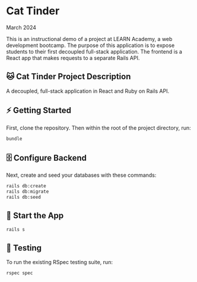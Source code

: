 # Cat Tinder

March 2024

This is an instructional demo of a project at LEARN Academy, a web development bootcamp. The purpose of this application is to expose students to their first decoupled full-stack application. The frontend is a React app that makes requests to a separate Rails API.

## 🐱 Cat Tinder Project Description

A decoupled, full-stack application in React and Ruby on Rails API. 

## ⚡️ Getting Started

First, clone the repository. Then within the root of the project directory, run:

```bash
bundle
```

## 🗄️ Configure Backend

Next, create and seed your databases with these commands:

```bash
rails db:create
rails db:migrate
rails db:seed
```

## 🏁 Start the App

```bash
rails s
```

## 🚗 Testing

To run the existing RSpec testing suite, run:

```bash
rspec spec
```
